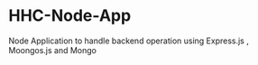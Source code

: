 # HHC-Node-App
Node Application to handle backend operation using Express.js , Moongos.js and Mongo
